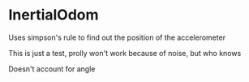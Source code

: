 # InertialOdom
Uses simpson's rule to find out the position of the accelerometer

This is just a test, prolly won't work because of noise, but who knows

Doesn't account for angle
